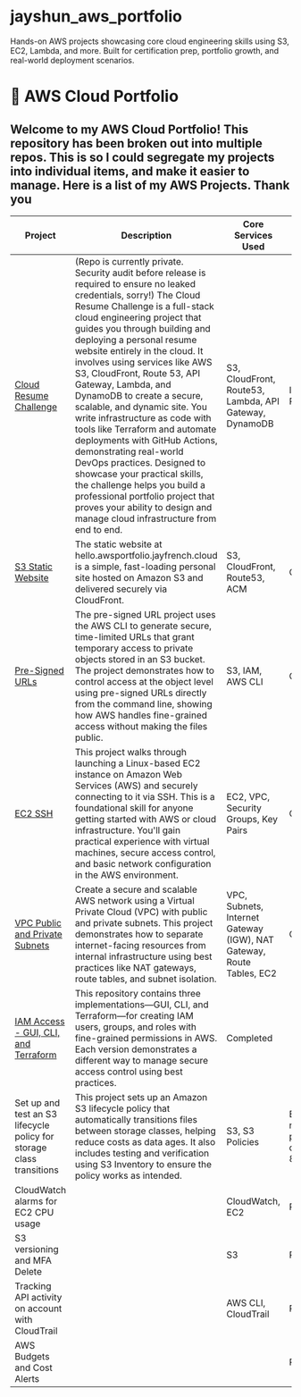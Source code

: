 # jayshun_aws_portfolio
Hands-on AWS projects showcasing core cloud engineering skills using S3, EC2, Lambda, and more. Built for certification prep, portfolio growth, and real-world deployment scenarios.

# 🧠 AWS Cloud Portfolio

Welcome to my AWS Cloud Portfolio! This repository has been broken out into multiple repos. This is so I could segregate my projects into individual items, and make it easier to manage. Here is a list of my AWS Projects. Thank you
---

| Project | Description | Core Services Used | Project Status |
|------|-------|-------|-------|
|[Cloud Resume Challenge](https://github.com/jayshun2/Cloud-Resume-Challenge)| (Repo is currently private. Security audit before release is required to ensure no leaked credentials, sorry!) The Cloud Resume Challenge is a full-stack cloud engineering project that guides you through building and deploying a personal resume website entirely in the cloud. It involves using services like AWS S3, CloudFront, Route 53, API Gateway, Lambda, and DynamoDB to create a secure, scalable, and dynamic site. You write infrastructure as code with tools like Terraform and automate deployments with GitHub Actions, demonstrating real-world DevOps practices. Designed to showcase your practical skills, the challenge helps you build a professional portfolio project that proves your ability to design and manage cloud infrastructure from end to end. | S3, CloudFront, Route53, Lambda, API Gateway, DynamoDB | In Progress |
| [S3 Static Website](https://github.com/jayshun2/s3StaticWebsite) | The static website at hello.awsportfolio.jayfrench.cloud is a simple, fast-loading personal site hosted on Amazon S3 and delivered securely via CloudFront. | S3, CloudFront, Route53, ACM | Completed |
| [Pre-Signed URLs](https://github.com/jayshun2/PRJ002-S3PreSignedURL) | The pre-signed URL project uses the AWS CLI to generate secure, time-limited URLs that grant temporary access to private objects stored in an S3 bucket. The project demonstrates how to control access at the object level using pre-signed URLs directly from the command line, showing how AWS handles fine-grained access without making the files public. | S3, IAM, AWS CLI | Completed |
| [EC2 SSH](https://github.com/jayshun2/PRJ003-EC2_SSH) | This project walks through launching a Linux-based EC2 instance on Amazon Web Services (AWS) and securely connecting to it via SSH. This is a foundational skill for anyone getting started with AWS or cloud infrastructure. You'll gain practical experience with virtual machines, secure access control, and basic network configuration in the AWS environment. | EC2, VPC, Security Groups, Key Pairs | Completed |
| [VPC Public and Private Subnets](https://github.com/jayshun2/PRJ004-VPC-Subnets) | Create a secure and scalable AWS network using a Virtual Private Cloud (VPC) with public and private subnets. This project demonstrates how to separate internet-facing resources from internal infrastructure using best practices like NAT gateways, route tables, and subnet isolation. | VPC, Subnets, Internet Gateway (IGW), NAT Gateway, Route Tables, EC2 | Completed |
| [IAM Access - GUI, CLI, and Terraform](https://github.com/jayshun2/PRJ005-iam-access) | This repository contains three implementations—GUI, CLI, and Terraform—for creating IAM users, groups, and roles with fine-grained permissions in AWS. Each version demonstrates a different way to manage secure access control using best practices. | Completed |
| Set up and test an S3 lifecycle policy for storage class transitions | This project sets up an Amazon S3 lifecycle policy that automatically transitions files between storage classes, helping reduce costs as data ages. It also includes testing and verification using S3 Inventory to ensure the policy works as intended. | S3, S3 Policies | Building now, project delivery by 8/11/2025 |
| CloudWatch alarms for EC2 CPU usage | | CloudWatch, EC2 | Planning |
| S3 versioning and MFA Delete | | S3 | Planning |
| Tracking API activity on account with CloudTrail | | AWS CLI, CloudTrail | Planning |
| AWS Budgets and Cost Alerts | | | Planning |

